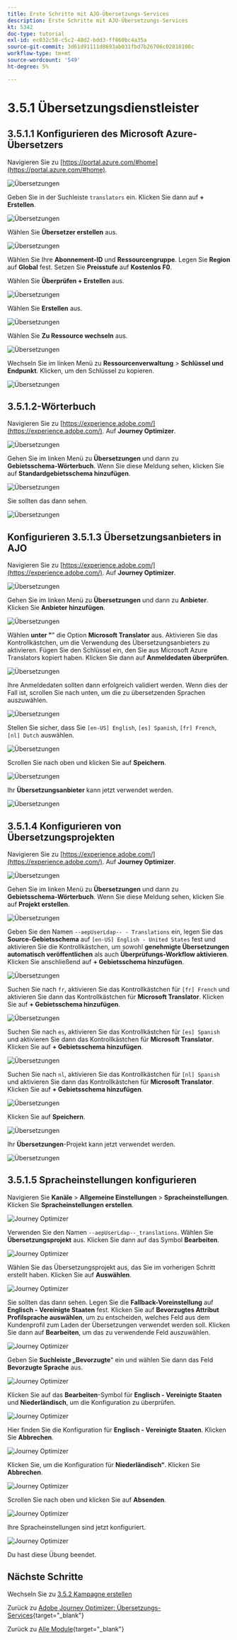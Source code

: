 ```yaml
---
title: Erste Schritte mit AJO-Übersetzungs-Services
description: Erste Schritte mit AJO-Übersetzungs-Services
kt: 5342
doc-type: tutorial
exl-id: ec032c58-c5c2-48d2-bdd3-ff860bc4a35a
source-git-commit: 3d61d91111d8693ab031fbd7b26706c02818108c
workflow-type: tm+mt
source-wordcount: '549'
ht-degree: 5%

---
```


# 3.5.1 Übersetzungsdienstleister

## 3.5.1.1 Konfigurieren des Microsoft Azure-Übersetzers

Navigieren Sie zu [https://portal.azure.com/#home](https://portal.azure.com/#home).

![Übersetzungen](./images/transl1.png)

Geben Sie in der Suchleiste `translators` ein. Klicken Sie dann auf **+ Erstellen**.

![Übersetzungen](./images/transl2.png)

Wählen Sie **Übersetzer erstellen** aus.

![Übersetzungen](./images/transl3.png)

Wählen Sie Ihre **Abonnement-ID** und **Ressourcengruppe**.
Legen Sie **Region** auf **Global** fest.
Setzen Sie **Preisstufe** auf **Kostenlos F0**.

Wählen Sie **Überprüfen + Erstellen** aus.

![Übersetzungen](./images/transl4.png)

Wählen Sie **Erstellen** aus.

![Übersetzungen](./images/transl5.png)

Wählen Sie **Zu Ressource wechseln** aus.

![Übersetzungen](./images/transl6.png)

Wechseln Sie im linken Menü zu **Ressourcenverwaltung** > **Schlüssel und Endpunkt**. Klicken, um den Schlüssel zu kopieren.

![Übersetzungen](./images/transl7.png)

## 3.5.1.2-Wörterbuch

Navigieren Sie zu [https://experience.adobe.com/](https://experience.adobe.com/). Auf **Journey Optimizer**.

![Übersetzungen](./images/ajolp1.png)

Gehen Sie im linken Menü zu **Übersetzungen** und dann zu **Gebietsschema-Wörterbuch**. Wenn Sie diese Meldung sehen, klicken Sie auf **Standardgebietsschema hinzufügen**.

![Übersetzungen](./images/locale1.png)

Sie sollten das dann sehen.

![Übersetzungen](./images/locale2.png)

## Konfigurieren 3.5.1.3 Übersetzungsanbieters in AJO

Navigieren Sie zu [https://experience.adobe.com/](https://experience.adobe.com/). Auf **Journey Optimizer**.

![Übersetzungen](./images/ajolp1.png)

Gehen Sie im linken Menü zu **Übersetzungen** und dann zu **Anbieter**. Klicken Sie **Anbieter hinzufügen**.

![Übersetzungen](./images/transl8.png)

Wählen **unter &quot;**&quot; die Option **Microsoft Translator** aus. Aktivieren Sie das Kontrollkästchen, um die Verwendung des Übersetzungsanbieters zu aktivieren. Fügen Sie den Schlüssel ein, den Sie aus Microsoft Azure Translators kopiert haben. Klicken Sie dann auf **Anmeldedaten überprüfen**.

![Übersetzungen](./images/transl9.png)

Ihre Anmeldedaten sollten dann erfolgreich validiert werden. Wenn dies der Fall ist, scrollen Sie nach unten, um die zu übersetzenden Sprachen auszuwählen.

![Übersetzungen](./images/transl10.png)

Stellen Sie sicher, dass Sie `[en-US] English`, `[es] Spanish`, `[fr] French`, `[nl] Dutch` auswählen.

![Übersetzungen](./images/transl11.png)

Scrollen Sie nach oben und klicken Sie auf **Speichern**.

![Übersetzungen](./images/transl12.png)

Ihr **Übersetzungsanbieter** kann jetzt verwendet werden.

![Übersetzungen](./images/transl13.png)

## 3.5.1.4 Konfigurieren von Übersetzungsprojekten

Navigieren Sie zu [https://experience.adobe.com/](https://experience.adobe.com/). Auf **Journey Optimizer**.

![Übersetzungen](./images/ajolp1.png)

Gehen Sie im linken Menü zu **Übersetzungen** und dann zu **Gebietsschema-Wörterbuch**. Wenn Sie diese Meldung sehen, klicken Sie auf **Projekt erstellen**.

![Übersetzungen](./images/ajoprovider1.png)

Geben Sie den Namen `--aepUserLdap-- - Translations` ein, legen Sie das **Source-Gebietsschema** auf `[en-US] English - United States` fest und aktivieren Sie die Kontrollkästchen, um sowohl **genehmigte Übersetzungen automatisch veröffentlichen** als auch **Überprüfungs-Workflow aktivieren**. Klicken Sie anschließend auf **+ Gebietsschema hinzufügen**.

![Übersetzungen](./images/ajoprovider1a.png)

Suchen Sie nach `fr`, aktivieren Sie das Kontrollkästchen für `[fr] French` und aktivieren Sie dann das Kontrollkästchen für **Microsoft Translator**. Klicken Sie auf **+ Gebietsschema hinzufügen**.

![Übersetzungen](./images/ajoprovider2.png)

Suchen Sie nach `es`, aktivieren Sie das Kontrollkästchen für `[es] Spanish` und aktivieren Sie dann das Kontrollkästchen für **Microsoft Translator**. Klicken Sie auf **+ Gebietsschema hinzufügen**.

![Übersetzungen](./images/ajoprovider3.png)

Suchen Sie nach `nl`, aktivieren Sie das Kontrollkästchen für `[nl] Spanish` und aktivieren Sie dann das Kontrollkästchen für **Microsoft Translator**. Klicken Sie auf **+ Gebietsschema hinzufügen**.

![Übersetzungen](./images/ajoprovider6.png)

Klicken Sie auf **Speichern**.

![Übersetzungen](./images/ajoprovider8.png)

Ihr **Übersetzungen**-Projekt kann jetzt verwendet werden.

![Übersetzungen](./images/ajoprovider9.png)

## 3.5.1.5 Spracheinstellungen konfigurieren

Navigieren Sie **Kanäle** > **Allgemeine Einstellungen** > **Spracheinstellungen**. Klicken Sie **Spracheinstellungen erstellen**.

![Journey Optimizer](./images/camploc6.png)

Verwenden Sie den Namen `--aepUserLdap--_translations`. Wählen Sie **Übersetzungsprojekt** aus. Klicken Sie dann auf das Symbol **Bearbeiten**.

![Journey Optimizer](./images/camploc7.png)

Wählen Sie das Übersetzungsprojekt aus, das Sie im vorherigen Schritt erstellt haben. Klicken Sie auf **Auswählen**.

![Journey Optimizer](./images/camploc8.png)

Sie sollten das dann sehen. Legen Sie die **Fallback-Voreinstellung** auf **Englisch - Vereinigte Staaten** fest. Klicken Sie auf **Bevorzugtes Attribut Profilsprache auswählen**, um zu entscheiden, welches Feld aus dem Kundenprofil zum Laden der Übersetzungen verwendet werden soll. Klicken Sie dann auf **Bearbeiten**, um das zu verwendende Feld auszuwählen.

![Journey Optimizer](./images/camploc9.png)

Geben Sie **Suchleiste „Bevorzugte**&quot; ein und wählen Sie dann das Feld **Bevorzugte Sprache** aus.

![Journey Optimizer](./images/camploc10.png)

Klicken Sie auf das **Bearbeiten**-Symbol für **Englisch - Vereinigte Staaten** und **Niederländisch**, um die Konfiguration zu überprüfen.

![Journey Optimizer](./images/camploc11.png)

Hier finden Sie die Konfiguration für **Englisch - Vereinigte Staaten**. Klicken Sie **Abbrechen**.

![Journey Optimizer](./images/camploc12.png)

Klicken Sie, um die Konfiguration für **Niederländisch“**. Klicken Sie **Abbrechen**.

![Journey Optimizer](./images/camploc13.png)

Scrollen Sie nach oben und klicken Sie auf **Absenden**.

![Journey Optimizer](./images/camploc14.png)

Ihre Spracheinstellungen sind jetzt konfiguriert.

![Journey Optimizer](./images/camploc15.png)

Du hast diese Übung beendet.

## Nächste Schritte

Wechseln Sie zu [3.5.2 Kampagne erstellen](./ex2.md)

Zurück zu [Adobe Journey Optimizer: Übersetzungs-Services](./ajotranslationsvcs.md){target="_blank"}

Zurück zu [Alle Module](./../../../../overview.md){target="_blank"}
